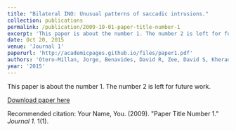 ```yaml
---
title: "Bilateral INO: Unusual patterns of saccadic intrusions."
collection: publications
permalink: /publication/2009-10-01-paper-title-number-1
excerpt: 'This paper is about the number 1. The number 2 is left for future work.'
date: Oct 20, 2015
venue: 'Journal 1'
paperurl: 'http://academicpages.github.io/files/paper1.pdf'
authors: 'Otero-Millan, Jorge, Benavides, David R, Zee, David S, Kheradmand, Amir'
year: '2015'
---
```

This paper is about the number 1. The number 2 is left for future work.

[Download paper here](http://academicpages.github.io/files/paper1.pdf)

Recommended citation: Your Name, You. (2009). "Paper Title Number 1." <i>Journal 1</i>. 1(1).
